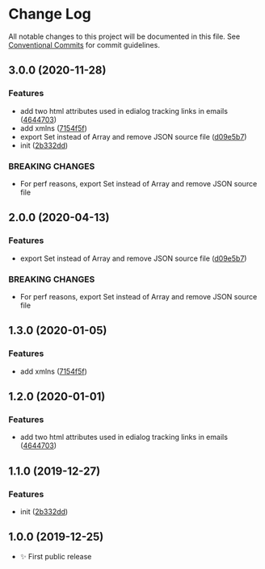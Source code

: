 # Change Log

All notable changes to this project will be documented in this file.
See [Conventional Commits](https://conventionalcommits.org) for commit guidelines.

## 3.0.0 (2020-11-28)

### Features

- add two html attributes used in edialog tracking links in emails ([4644703](https://git.sr.ht/~royston/codsen/commits/46447036e0bfdb5c5357ae510e6ac0e0dce6db75))
- add xmlns ([7154f5f](https://git.sr.ht/~royston/codsen/commits/7154f5f29f3cdc16a8a561eb5724b537300366d4))
- export Set instead of Array and remove JSON source file ([d09e5b7](https://git.sr.ht/~royston/codsen/commits/d09e5b7a592ef7b2bd5faef0eef0f7a78038a74f))
- init ([2b332dd](https://git.sr.ht/~royston/codsen/commits/2b332dd351aabfe6e284f50eba9a8b45471fbcd3))

### BREAKING CHANGES

- For perf reasons, export Set instead of Array and remove JSON source file

## 2.0.0 (2020-04-13)

### Features

- export Set instead of Array and remove JSON source file ([d09e5b7](https://gitlab.com/codsen/codsen/commit/d09e5b7a592ef7b2bd5faef0eef0f7a78038a74f))

### BREAKING CHANGES

- For perf reasons, export Set instead of Array and remove JSON source file

## 1.3.0 (2020-01-05)

### Features

- add xmlns ([7154f5f](https://gitlab.com/codsen/codsen/commit/7154f5f29f3cdc16a8a561eb5724b537300366d4))

## 1.2.0 (2020-01-01)

### Features

- add two html attributes used in edialog tracking links in emails ([4644703](https://gitlab.com/codsen/codsen/commit/46447036e0bfdb5c5357ae510e6ac0e0dce6db75))

## 1.1.0 (2019-12-27)

### Features

- init ([2b332dd](https://gitlab.com/codsen/codsen/commit/2b332dd351aabfe6e284f50eba9a8b45471fbcd3))

## 1.0.0 (2019-12-25)

- ✨ First public release

